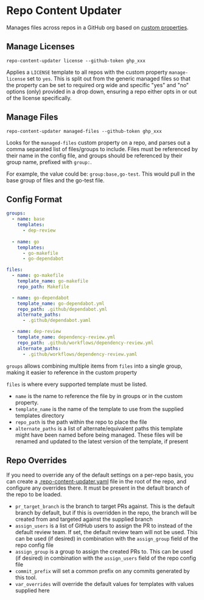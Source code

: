 # Repo Content Updater

Manages files across repos in a GitHub org based on [custom properties](https://docs.github.com/en/organizations/managing-organization-settings/managing-custom-properties-for-repositories-in-your-organization). 

## Manage Licenses

`repo-content-updater license --github-token ghp_xxx`

Applies a `LICENSE` template to all repos with the custom property `manage-license` set to `yes`. This is split out from the generic managed files so that the property can be set to required org wide and specific "yes" and "no" options (only) provided in a drop down, ensuring a repo either opts in or out of the license specifically.

## Manage Files

`repo-content-updater managed-files --github-token ghp_xxx`

Looks for the `managed-files` custom property on a repo, and parses out a comma separated list of files/groups to include. Files must be referenced by their name in the config file, and groups should be referenced by their group name, prefixed with `group:`.

For example, the value could be: `group:base,go-test`. This would pull in the base group of files and the go-test file.

## Config Format

```yaml
groups:
  - name: base
    templates:
      - dep-review
  
  - name: go
    templates:
      - go-makefile
      - go-dependabot

files:
  - name: go-makefile
    template_name: go-makefile
    repo_path: Makefile

  - name: go-dependabot
    template_name: go-dependabot.yml
    repo_path: .github/dependabot.yml
    alternate_paths:
      - .github/dependabot.yaml

  - name: dep-review
    template_name: dependency-review.yml
    repo_path: .github/workflows/dependency-review.yml
    alternate_paths:
      - .github/workflows/dependency-review.yaml
 ```

`groups` allows combining multiple items from `files` into a single group, making it easier to reference in the custom property

`files` is where every supported template must be listed. 
* `name` is the name to reference the file by in groups or in the custom property.
* `template_name` is the name of the template to use from the supplied templates directory
* `repo_path` is the path within the repo to place the file
* `alternate_paths` is a list of alternate/equivalent paths this template might have been named before being managed. These files will be renamed and updated to the latest version of the template, if present

## Repo Overrides

If you need to override any of the default settings on a per-repo basis, you can create a [.repo-content-updater.yaml](examples/.repo-content-updater.yaml) file in the root of the repo, and configure any overrides there. It must be present in the default branch of the repo to be loaded.

* `pr_target_branch` is the branch to target PRs against. This is the default branch by default, but if this is overridden in the repo, the branch will be created from and targeted against the supplied branch
* `assign_users` is a list of GitHub users to assign the PR to instead of the default review team. If set, the default review team will not be used. This can be used (if desired) in combination with the `assign_group` field of the repo config file
* `assign_group` is a group to assign the created PRs to. This can be used (if desired) in combination with the `assign_users` field of the repo config file
* `commit_prefix` will set a common prefix on any commits generated by this tool.
* `var_overrides` will override the default values for templates with values supplied here
